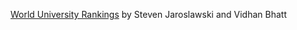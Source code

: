 [World University Rankings](https://github.com/sjaroslawski/WorldUniversityRankings_sj_vb) by Steven Jaroslawski and Vidhan Bhatt
